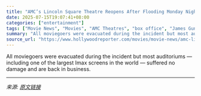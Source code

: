 ```yaml
---
title: "AMC’s Lincoln Square Theatre Reopens After Flooding Monday Night During Torrential Downfall"
date: 2025-07-15T19:07:41+08:00
categories: ["entertainment"]
tags: ["Movie News", "Movies", "AMC Theatres", "box office", "James Gunn", "superman"]
summary: "All moviegoers were evacuated during the incident but most auditoriums — including one of the largest Imax screens in the world — suffered no damage and are back in business."
source_url: "https://www.hollywoodreporter.com/movies/movie-news/amc-lincoln-square-theatre-reopens-flooding-1236315516/"
---
```


All moviegoers were evacuated during the incident but most auditoriums — including one of the largest Imax screens in the world — suffered no damage and are back in business.

---

*来源: [原文链接](https://www.hollywoodreporter.com/movies/movie-news/amc-lincoln-square-theatre-reopens-flooding-1236315516/)*

